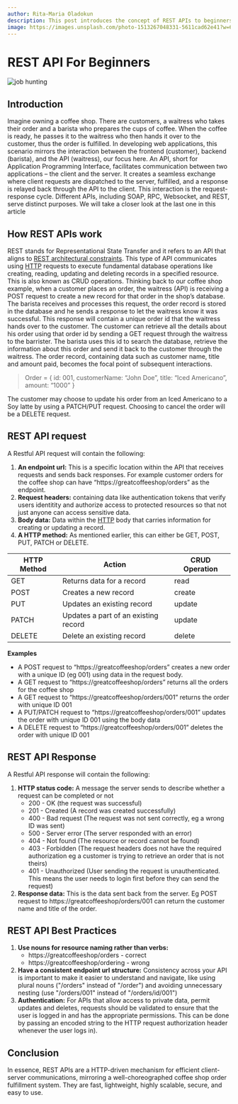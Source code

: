 ```yaml
---
author: Rita-Maria Oladokun
description: This post introduces the concept of REST APIs to beginners using a coffee shop analogy.
image: https://images.unsplash.com/photo-1513267048331-5611cad62e41?w=600&auto=format&fit=crop&q=60&ixlib=rb-4.0.3&ixid=M3wxMjA3fDB8MHxzZWFyY2h8MTJ8fGNvZmZlZSUyMHNob3B8ZW58MHx8MHx8fDA%3D
---
```


# REST API For Beginners
![job hunting](https://images.unsplash.com/photo-1513267048331-5611cad62e41?w=1100&auto=format&fit=crop&q=60&ixlib=rb-4.0.3&ixid=M3wxMjA3fDB8MHxzZWFyY2h8MTJ8fGNvZmZlZSUyMHNob3B8ZW58MHx8MHx8fDA%3D
)

## Introduction

Imagine owning a coffee shop. There are customers, a waitress who takes their order and a barista who prepares the cups of coffee. When the coffee is ready, he passes it to the waitress who then hands it over to the customer, thus the order is fulfilled. In developing web applications, this scenario mirrors the interaction between the frontend (customer), backend (barista), and the API (waitress), our focus here.
An API, short for Application Programming Interface, facilitates communication between two applications – the client and the server. It creates a seamless exchange where client requests are dispatched to the server, fulfilled, and a response is relayed back through the API to the client. This interaction is the request-response cycle.
Different APIs, including SOAP, RPC, Websocket, and REST, serve distinct purposes. We will take a closer look at the last one in this article

## How REST APIs work

REST stands for Representational State Transfer and it refers to an API that aligns to [REST architectural constraints](https://www.geeksforgeeks.org/rest-api-architectural-constraints/). This type of API communicates using [HTTP](https://en.wikipedia.org/wiki/HTTP) requests to execute fundamental database operations like creating, reading, updating and deleting records in a specified resource. This is also known as CRUD operations. Thinking back to our coffee shop example, when a customer places an order, the waitress (API) is receiving a POST request to create a new record for that order in the shop’s database. The barista receives and processes this request, the order record is stored in the database and he sends a response to let the waitress know it was successful. This response will contain a unique order id that the waitress hands over to the customer. The customer can retrieve all the details about his order using that order id by sending a GET request through the waitress to the barrister. The barista uses this id to search the database, retrieve the information about this order and send it back to the customer through the waitress. The order record, containing data such as customer name, title and amount paid, becomes the focal point of subsequent interactions.
> Order = {
>            id: 001,
>            customerName: “John Doe”,
>            title: “Iced Americano”,
>            amount: “1000”
>         }

The customer may choose to update his order from an Iced Americano to a Soy latte by using a PATCH/PUT request. Choosing to cancel the order will be a DELETE request.

## REST API request 
A Restful API request will contain the following:
1. **An endpoint url:** This is a specific location within the API that receives  requests and sends back responses. For example customer orders for the coffee shop can have “https://greatcoffeeshop/orders” as the endpoint.
2. **Request headers:** containing data like authentication tokens that verify users identitity and authorize access to protected resources so that not just anyone can access sensitive data.
3. **Body data:** Data within the [HTTP](https://en.wikipedia.org/wiki/HTTP) body that carries information for creating or updating a record.
4. **A HTTP method:** As mentioned earlier, this can either be GET, POST, PUT, PATCH or DELETE.

| HTTP Method | Action | CRUD Operation |
|-------|--------|---------|
| GET          | Returns data for a record | read |
| POST | Creates a new record | create |
| PUT | Updates an existing record | update |
| PATCH | Updates a part of an existing record | update |
| DELETE | Delete an existing record | delete |

**Examples**
- A POST request to “https://greatcoffeeshop/orders” creates a new order with a unique ID (eg 001) using data in the request body.
- A GET request to “https://greatcoffeeshop/orders” returns all the orders for the coffee shop
- A GET request to “https://greatcoffeeshop/orders/001” returns the order with unique ID 001
- A PUT/PATCH request to “https://greatcoffeeshop/orders/001” updates the order with unique ID 001 using the body data
- A DELETE request to “https://greatcoffeeshop/orders/001” deletes the order with unique ID 001

## REST API Response
A Restful API response will contain the following:
1. **HTTP status code:** A message the server sends to describe whether a request can be completed or not
   - 200 - OK (the request was successful)
   - 201 - Created (A record was created successfully)
   - 400 - Bad request (The request was not sent correctly, eg a wrong ID was sent)
   - 500 - Server error (The server responded with an error)
   - 404 - Not found (The resource or record cannot be found)
   - 403 - Forbidden (The request headers does not have the required authorization eg a customer is trying to retrieve an order that is not theirs)
   - 401 - Unauthorized (User sending the request is unauthenticated. This means the user needs to login first before they can send the request) 
2. **Response data:** This is the data sent back from the server. Eg POST request to https://greatcoffeeshop/orders/001 can return the customer name and title of the order.

## REST API Best Practices
1. **Use nouns for resource naming rather than verbs:**
     - https://greatcoffeeshop/orders - correct
     - https://greatcoffeeshop/ordering - wrong
2. **Have a consistent endpoint url structure:** Consistency across your API is important to make it easier to understand and navigate, like using plural nouns ("/orders" instead of "/order") and avoiding unnecessary nesting (use "/orders/001" instead of "/orders/id/001")
3. **Authentication:** For APIs that allow access to private data, permit updates and deletes, requests should be validated to ensure that the user is logged in and has the appropriate permissions. This can be done by passing an encoded string to the HTTP request authorization header whenever the user logs in). 

## Conclusion
In essence, REST APIs are a HTTP-driven mechanism for efficient client-server communications, mirroring a well-choreographed coffee shop order fulfillment system. They are fast, lightweight, highly scalable, secure, and easy to use. 
